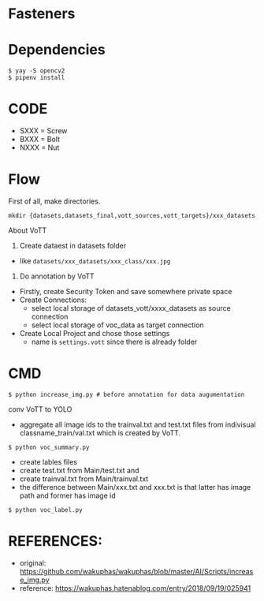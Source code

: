 # Fasteners

# Dependencies

```
$ yay -S opencv2
$ pipenv install
```

# CODE

- SXXX = Screw
- BXXX = Bolt
- NXXX = Nut

# Flow

First of all, make directories.

```
mkdir {datasets,datasets_final,vott_sources,vott_targets}/xxx_datasets
```

About VoTT

1. Create dataest in datasets folder
  - like `datasets/xxx_datasets/xxx_class/xxx.jpg`
1. Do annotation by VoTT
  - Firstly, create Security Token and save somewhere private space
  - Create Connections:
    - select local storage of datasets_vott/xxxx_datasets as source connection
    - select local storage of voc_data as target connection
  - Create Local Project and chose those settings
    - name is `settings.vott` since there is already folder

# CMD

```
$ python increase_img.py # before annotation for data augumentation
```

conv VoTT to YOLO

- aggregate all image ids to the trainval.txt and test.txt files from indivisual classname_train/val.txt which is created by VoTT.

```
$ python voc_summary.py 
```

- create lables files
- create test.txt from Main/test.txt and 
- create trainval.txt from Main/trainval.txt
- the difference between Main/xxx.txt and xxx.txt is that latter has image path and former has image id

```
$ python voc_label.py
```

# REFERENCES:

- original: https://github.com/wakuphas/wakuphas/blob/master/AI/Scripts/increase_img.py
- reference: https://wakuphas.hatenablog.com/entry/2018/09/19/025941
